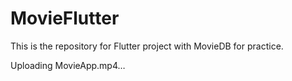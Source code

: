 # MovieFlutter
This is the repository for Flutter project with MovieDB for practice.


Uploading MovieApp.mp4…

